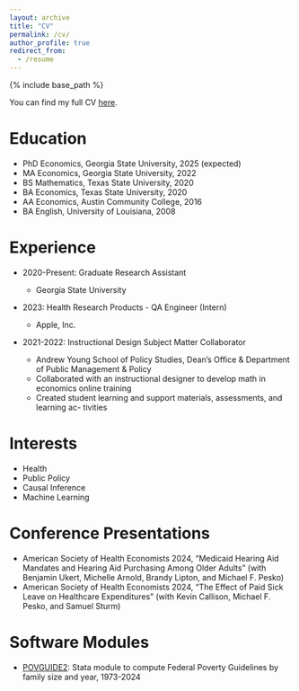 ```yaml
---
layout: archive
title: "CV"
permalink: /cv/
author_profile: true
redirect_from:
  - /resume
---
```


{% include base_path %}

You can find my full CV [here](./files/hebert_cv.pdf).

Education
======
* PhD Economics, Georgia State University, 2025 (expected)
* MA Economics, Georgia State University, 2022
* BS Mathematics, Texas State University, 2020
* BA Economics, Texas State University, 2020
* AA Economics, Austin Community College, 2016
* BA English, University of Louisiana, 2008

Experience
======
* 2020-Present: Graduate Research Assistant
  * Georgia State University

* 2023: Health Research Products - QA Engineer (Intern)
  * Apple, Inc.

* 2021-2022: Instructional Design Subject Matter Collaborator
  * Andrew Young School of Policy Studies, Dean’s Office & Department of Public Management & Policy
  * Collaborated with an instructional designer to develop math in economics online training
  * Created student learning and support materials, assessments, and learning ac- tivities
  
Interests
======
* Health
* Public Policy
* Causal Inference
* Machine Learning

Conference Presentations
======
* American Society of Health Economists 2024, “Medicaid Hearing Aid Mandates and Hearing Aid Purchasing Among Older Adults” (with Benjamin Ukert, Michelle Arnold, Brandy Lipton, and Michael F. Pesko)
* American Society of Health Economists 2024, “The Effect of Paid Sick Leave on Healthcare Expenditures” (with Kevin Callison, Michael F. Pesko, and Samuel Sturm)
  
Software Modules
======
* [POVGUIDE2](https://ideas.repec.org/c/boc/bocode/s459244.html): Stata module to compute Federal Poverty Guidelines by family size and year, 1973-2024
  

